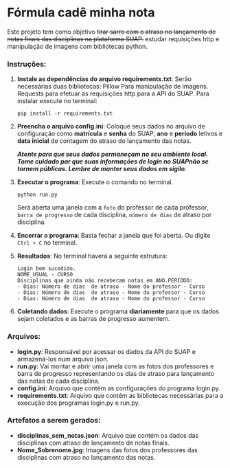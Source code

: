 # Fórmula cadê minha nota

Este projeto tem como objetivo ~~tirar sarro com o atraso no lançamento de notas finais das disciplinas na plataforma SUAP.~~ estudar requisições http e manipulação de imagens com bibliotecas python.

### Instruções:

1. **Instale as dependências do arquivo requirements.txt**: Serão necessárias duas bibliotecas: Pillow Para manipulação de imagens. Requests para efetuar as requisições http para a API do SUAP. Para instalar execute no terminal:
   ```
   pip install -r requirements.txt
   ```

2. **Preencha o arquivo config.ini**: Coloque seus dados no arquivo de configuração como **matrícula** e **senha** do SUAP, **ano** e **período** letivos e **data inicial** de contagem do atraso do lançamento das notas. 

   ***Atente para que seus dados permaneçam no seu ambiente local. Tome cuidado par que suas informações de login no SUAPnão se tornem públicas. Lembre de manter seus dados em sigilo.***

3. **Executar o programa**: Execute o comando no terminal.
   ```
   python run.py
   ```
   Será aberta uma janela com a `foto` do professor de cada professor, `barra de progresso` de cada disciplina, `número de dias` de atraso por disciplina.

4. **Encerrar o programa**: Basta fechar a janela que foi aberta. Ou digite `Ctrl + C` no terminal. 

5. **Resultados**: No terminal haverá a seguinte estrutura:
   ```
   Login bem sucedido.
   NOME_USUAL - CURSO
   Disciplinas que ainda não receberam notas em ANO.PERIODO:
   - Dias: Número de dias  de atraso - Nome do professor - Curso
   - Dias: Número de dias  de atraso - Nome do professor - Curso
   - Dias: Número de dias  de atraso - Nome do professor - Curso
   ```
   
6. **Coletando dados**: Execute o programa **diariamente** para que os dados sejam coletados e as barras de progresso aumentem. 

### Arquivos:

- **login.py**: Responsável por acessar os dados da API do SUAP e armazená-los num arquivo json.
- **run.py**: Vai montar e abrir uma janela com as fotos dos professores e barra de progresso representando os dias de atraso para lançamento das notas de cada disciplina.
- **config.ini**: Arquivo que contém as configurações do programa login.py.
- **requirements.txt**: Arquivo que contém as bibliotecas necessárias para a execução dos programas login.py e run.py.

### Artefatos a serem gerados:
- **disciplinas_sem_notas.json**: Arquivo que contém os dados das disciplinas com atraso de lançamento de notas finais.
- **Nome_Sobrenome.jpg**: Imagens das fotos dos professores das disciplinas com atraso no lançamento das notas.


